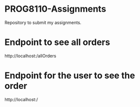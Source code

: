 # PROG8110-Assignments
Repository to submit my assignments.

# Endpoint to see all orders 
http://localhost:<PORT>/allOrders

# Endpoint for the user to see the order
http://localhost:<PORT>/<sFrom>
